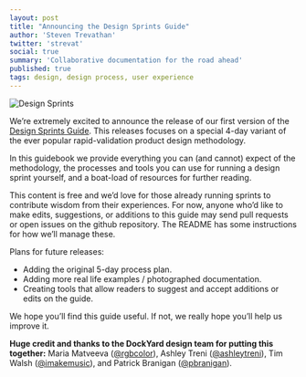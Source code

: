 ```yaml
---
layout: post
title: "Announcing the Design Sprints Guide"
author: 'Steven Trevathan'
twitter: 'strevat'
social: true
summary: 'Collaborative documentation for the road ahead'
published: true
tags: design, design process, user experience
---
```


![Design Sprints](http://i.imgur.com/wgebVlz.png)

We’re extremely excited to announce the release of our first version of the [Design Sprints Guide](https://dockyard.com/design-sprints). This releases focuses on a special 4-day variant of the ever popular rapid-validation product design methodology.

In this guidebook we provide everything you can (and cannot) expect of the methodology, the processes and tools you can use for running a design sprint yourself, and a boat-load of resources for further reading.

This content is free and we’d love for those already running sprints to contribute wisdom from their experiences. For now, anyone who’d like to make edits, suggestions, or additions to this guide may send pull requests or open issues on the github repository. The README has some instructions for how we’ll manage these.

Plans for future releases:

* Adding the original 5-day process plan.
* Adding more real life examples / photographed documentation.
* Creating tools that allow readers to suggest and accept additions or edits on the guide.

We hope you’ll find this guide useful. If not, we really hope you’ll help us improve it.

**Huge credit and thanks to the DockYard design team for putting this together:** Maria Matveeva ([@rgbcolor](https://twitter.com/rgbcolor)), Ashley Treni ([@ashleytreni](https://twitter.com/ashleytreni)), Tim Walsh ([@imakemusic](https://twitter.com/imakemusic)), and Patrick Branigan ([@pbranigan](https://twitter.com/pbranigan)).